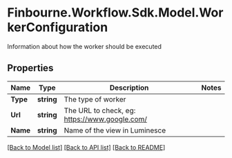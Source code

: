 # Finbourne.Workflow.Sdk.Model.WorkerConfiguration
Information about how the worker should be executed

## Properties

Name | Type | Description | Notes
------------ | ------------- | ------------- | -------------
**Type** | **string** | The type of worker | 
**Url** | **string** | The URL to check, eg: https://www.google.com/ | 
**Name** | **string** | Name of the view in Luminesce | 

[[Back to Model list]](../README.md#documentation-for-models) [[Back to API list]](../README.md#documentation-for-api-endpoints) [[Back to README]](../README.md)

